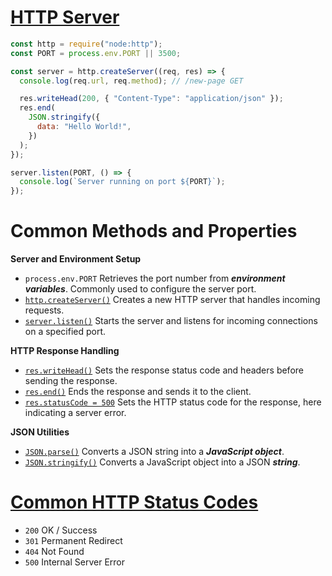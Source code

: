 # [HTTP Server](https://nodejs.org/docs/latest-v22.x/api/http.html#httpcreateserveroptions-requestlistener)

```javascript
const http = require("node:http");
const PORT = process.env.PORT || 3500;

const server = http.createServer((req, res) => {
  console.log(req.url, req.method); // /new-page GET

  res.writeHead(200, { "Content-Type": "application/json" });
  res.end(
    JSON.stringify({
      data: "Hello World!",
    })
  );
});

server.listen(PORT, () => {
  console.log(`Server running on port ${PORT}`);
});
```

# Common Methods and Properties

**Server and Environment Setup**

- `process.env.PORT` Retrieves the port number from **_environment variables_**. Commonly used to configure the server port.
- [`http.createServer()`](https://nodejs.org/docs/latest-v22.x/api/http.html#httpcreateserveroptions-requestlistener) Creates a new HTTP server that handles incoming requests.
- [`server.listen()`](https://nodejs.org/docs/latest-v22.x/api/net.html#serverlisten) Starts the server and listens for incoming connections on a specified port.

**HTTP Response Handling**

- [`res.writeHead()`](https://nodejs.org/docs/latest-v22.x/api/http.html#responsewriteheadstatuscode-statusmessage-headers) Sets the response status code and headers before sending the response.
- [`res.end()`](https://nodejs.org/docs/latest-v22.x/api/http.html#responseenddata-encoding-callback) Ends the response and sends it to the client.
- [`res.statusCode = 500`](https://nodejs.org/docs/latest-v22.x/api/http.html#responsestatuscode) Sets the HTTP status code for the response, here indicating a server error.

**JSON Utilities**

- [`JSON.parse()`](https://developer.mozilla.org/en-US/docs/Web/JavaScript/Reference/Global_Objects/JSON/parse) Converts a JSON string into a **_JavaScript object_**.
- [`JSON.stringify()`](https://developer.mozilla.org/en-US/docs/Web/JavaScript/Reference/Global_Objects/JSON/stringify) Converts a JavaScript object into a JSON **_string_**.

# [Common HTTP Status Codes](https://www.geeksforgeeks.org/10-most-common-http-status-codes/)

- `200` OK / Success
- `301` Permanent Redirect
- `404` Not Found
- `500` Internal Server Error
